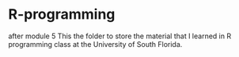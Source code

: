 # R-programming
after module 5
This the folder to store the material that I learned in R programming class at the University of South Florida.
